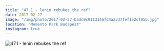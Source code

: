 ```yaml
---
title: "47.1 - lenin rebukes the ref"
date: 2017-02-27
image: "/img/photo/2017-02-27-badc9c9113146fd4a2337fef152cf05b.jpg"
location: "Memento Park Budapest"
instagram: true
---
```


![47.1 - lenin rebukes the ref](/img/photo/2017-02-27-badc9c9113146fd4a2337fef152cf05b.jpg)
